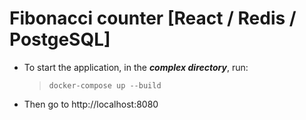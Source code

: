 # Fibonacci counter [React / Redis / PostgeSQL]

- To start the application, in the ***complex directory***, run:
    > ```docker-compose up --build```
- Then go to http://localhost:8080